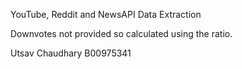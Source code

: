 YouTube, Reddit and NewsAPI Data Extraction


Downvotes not provided so calculated using the ratio.










Utsav Chaudhary
B00975341
